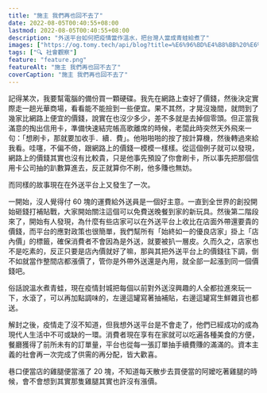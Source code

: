 ```yaml
---
title: "施主 我們再也回不去了"
date: 2022-08-05T00:40:55+08:00
lastmod: 2022-08-05T00:40:55+08:00
description: "外送平台如何把疫情當作溫水，把台灣人當成青蛙給煮了"
images: ["https://og.tomy.tech/api/blog?title=%E6%96%BD%E4%B8%BB%20%E6%88%91%E5%80%91%E5%86%8D%E4%B9%9F%E5%9B%9E%E4%B8%8D%E5%8E%BB%E4%BA%86"]
tags: ["🔍 社會觀察"]
feature: "feature.png"
featureAlt: "施主 我們再也回不去了"
coverCaption: "施主 我們再也回不去了"
---
```


記得某次，我要幫電腦的備份買一顆硬碟。我先在網路上查好了價錢，然後決定實際走一趟光華商場，看看能不能撿到一些便宜。果不其然，才晃沒幾間，就問到了幾家比網路上便宜的價錢，說實在也沒少多少，差不多就是去掉個零頭。但正當我滿意的掏出信用卡，準備快速結完帳高歌離席的時候，老闆此時突然天外飛來一句：「想刷卡，那就要加收手．續．費」。他啪啪啪的按了按計算機，然後轉過來給我看。哇噻，不偏不倚，跟網路上的價錢一模模一樣樣。從這個例子就可以發現，網路上的價錢其實也沒有比較貴，只是他事先預設了你會刷卡，所以事先把那個信用卡公司抽的趴數算進去，反正就算你不刷，他多賺也無妨。

而同樣的故事現在在外送平台上又發生了一次。

一開始，沒人覺得付 60 塊的運費給外送員是一個好主意。一直到全世界的創投開始砸錢打補貼戰，大家開始關注這個可以免費送晚餐到家的新玩具。然後第二階段來了，開始有人發現，為什麼有些店家可以在外送平台上收比在店面外帶還要貴的價錢，而平台的應對政策也很簡單，我們幫所有「始終如一的優良店家」掛上「店內價」的標籤，確保消費者不會因為是外送，就要被扒一層皮。久而久之，店家也不是吃素的，反正只要是店內價就好了嘛，那與其把外送平台上的價錢往下調，倒不如就當作整間店都漲價了，管你是外帶外送還是內用，就全部一起漲到同一個價錢吧。

俗話說溫水煮青蛙，現在疫情封城把每個以前對外送沒興趣的人全都拉進來玩一下，水滾了，可以再加點調味的，左邊這罐寫著抽補貼，右邊這罐寫生鮮雜貨也都送。

解封之後，疫情走了沒不知道，但我想外送平台是不會走了，他們已經成功的成為現代人生活中不可或缺的一環。消費者現在享有在家就可以吃遍各種美食的方便，餐廳獲得了前所未有的訂單量，平台也從每一張訂單抽手續費賺的滿滿的。資本主義的社會再一次完成了供需的再分配，皆大歡喜。

巷口便當店的雞腿便當漲了 20 塊，不知道每天散步去買便當的阿嬤吃著雞腿的時候，會不會想到其實那隻雞腿其實也許沒有漲價。

